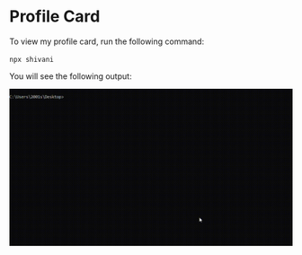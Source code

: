 # Profile Card

To view my profile card, run the following command:

`npx shivani`

You will see the following output:

![output](/assets/output.gif)
